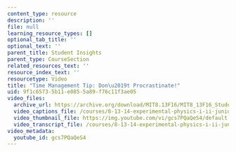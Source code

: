 ```yaml
---
content_type: resource
description: ''
file: null
learning_resource_types: []
optional_tab_title: ''
optional_text: ''
parent_title: Student Insights
parent_type: CourseSection
related_resources_text: ''
resource_index_text: ''
resourcetype: Video
title: "Time Management Tip: Don\u2019t Procrastinate!"
uid: 9f1c6573-5b11-e085-5a89-f76c11f3ae05
video_files:
  archive_url: https://archive.org/download/MIT8.13F16/MIT8_13F16_Students_Time_Management_300k.mp4
  video_captions_file: /courses/8-13-14-experimental-physics-i-ii-junior-lab-fall-2016-spring-2017/42d2e755158b504a91b2adbc1ea91777_gcs7PQaQeS4.vtt
  video_thumbnail_file: https://img.youtube.com/vi/gcs7PQaQeS4/default.jpg
  video_transcript_file: /courses/8-13-14-experimental-physics-i-ii-junior-lab-fall-2016-spring-2017/0987406079c84ab5a598904c3b942d97_gcs7PQaQeS4.pdf
video_metadata:
  youtube_id: gcs7PQaQeS4
---
```

